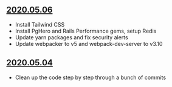 ## [2020.05.06](https://github.com/gambala/ruby_courses/commits?author=gambala&since=2020-05-06&until=2020-05-06)

- Install Tailwind CSS
- Install PgHero and Rails Performance gems, setup Redis
- Update yarn packages and fix security alerts
- Update webpacker to v5 and webpack-dev-server to v3.10

## [2020.05.04](https://github.com/gambala/ruby_courses/commits?author=gambala&since=2020-05-04&until=2020-05-04)

- Clean up the code step by step through a bunch of commits
